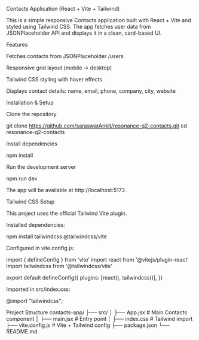 Contacts Application (React + Vite + Tailwind)

This is a simple responsive Contacts application built with React + Vite and styled using Tailwind CSS.
The app fetches user data from JSONPlaceholder API
 and displays it in a clean, card-based UI.

Features

Fetches contacts from JSONPlaceholder /users

Responsive grid layout (mobile → desktop)

Tailwind CSS styling with hover effects

Displays contact details: name, email, phone, company, city, website

Installation & Setup

Clone the repository

git clone https://github.com/saraswatAnkit/resonance-q2-contacts.git
cd resonance-q2-contacts


Install dependencies

npm install


Run the development server

npm run dev


The app will be available at http://localhost:5173
.

Tailwind CSS Setup

This project uses the official Tailwind Vite plugin.

Installed dependencies:

npm install tailwindcss @tailwindcss/vite


Configured in vite.config.js:

import { defineConfig } from 'vite'
import react from '@vitejs/plugin-react'
import tailwindcss from '@tailwindcss/vite'

export default defineConfig({
  plugins: [react(), tailwindcss()],
})


Imported in src/index.css:

@import "tailwindcss";

Project Structure
contacts-app/
├── src/
│   ├── App.jsx        # Main Contacts component
│   ├── main.jsx       # Entry point
│   ├── index.css      # Tailwind import
├── vite.config.js     # Vite + Tailwind config
├── package.json
└── README.md